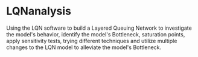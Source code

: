 # LQNanalysis
Using the LQN software to build a Layered Queuing Network to investigate the model's behavior, identify the model's Bottleneck, saturation points, apply sensitivity tests, trying different techniques and utilize multiple changes to the LQN model to alleviate the model's Bottleneck.
